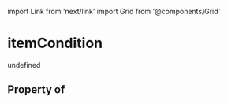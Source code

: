 import Link from 'next/link'
import Grid from '@components/Grid'

# itemCondition

undefined

## Property of



